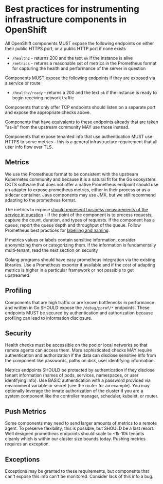 # Best practices for instrumenting infrastructure components in OpenShift

All OpenShift components MUST expose the following endpoints on either their public HTTPS port, or a public HTTP port if none exists

* `/healthz` - returns 200 and the text `ok` if the instance is alive
* `/metrics` - returns a reasonable set of metrics in the Prometheus format for capturing the health and performance of the server in question

Components MUST expose the following endpoints if they are exposed via a service or route

* `/healthz/ready` - returns a 200 and the text `ok` if the instance is ready to begin receiving network traffic

Components that only offer TCP endpoints should listen on a separate port and expose the appropriate checks above.

Components that have equivalents to these endpoints already that are taken "as-is" from the upstream community MAY
use those instead.

Components that expose tenanted info that use authentication MUST use HTTPS to serve metrics - this is a general
infrastructure requirement that all user info flow over TLS.


## Metrics

We use the Prometheus format to be consistent with the upstream Kubernetes community and because it is a natural fit
for the Go ecosystem. COTS software that does not offer a native Prometheus endpoint should use an adapter to expose
prometheus metrics, either in their process or as a sidecar container. Java components may use JMX, but we still
recommend adapting to the prometheus format.

The metrics to expose [should represent business measurements of the service in question](https://prometheus.io/docs/practices/instrumentation/) - if the point of the component
is to process requests, capture the count, duration, and types of requests. If the component has a queue, report the
queue depth and throughput of the queue. Follow Prometheus best practices for [labelling and naming](https://prometheus.io/docs/practices/naming/).

If metrics values or labels contain sensitive information, consider anonymizing them or categorizing them. If
the information is fundamentally multi-tenant, read the next section on security

Golang programs should have easy prometheus integration via the existing libraries. Use a Prometheus exporter
if available and if the cost of adapting metrics is higher in a particular framework or not possible to get
upstreamed.


## Profiling

Components that are high traffic or are known bottlenecks in performance and written in Go SHOULD expose
the `/debug/pprof/*` endpoints. These endpoints MUST be secured by authentication and authorization because
profiling can lead to information disclosure.


## Security

Health checks must be accessible on the pod or local networks so that remote agents can access them.  More
sophisticated checks MAY require authentication and authorization if the data can disclose sensitive info
from the component like passwords, paths on disk, user identifying information.

Metrics endpoints SHOULD be protected by authentication if they disclose tenant information (names of pods,
services, namespaces, or user identifying info). Use BASIC authentication with a password provided via
environment variable or secret (see the router for an example). You may optionally leverage the innate
authorization of the cluster if you are a system component like the controller manager, scheduler, kubelet,
or router.


## Push Metrics

Some components may need to send larger amounts of metrics to a remote agent. To preserve flexibility, this
is possible, but SHOULD be a last resort. Well designed prometheus endpoints should scale to ~1k-10k tenants
cleanly which is within our cluster size bounds today. Pushing metrics requires an exception.


## Exceptions

Exceptions may be granted to these requirements, but components that can't expose this info can't be monitored.
Consider lack of this info a bug.